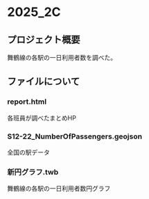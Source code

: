 # 2025_2C
## プロジェクト概要
舞鶴線の各駅の一日利用者数を調べた。

## ファイルについて
### report.html
各班員が調べたまとめHP

### S12-22_NumberOfPassengers.geojson
全国の駅データ

### 新円グラフ.twb
舞鶴線の各駅の一日利用者数円グラフ
